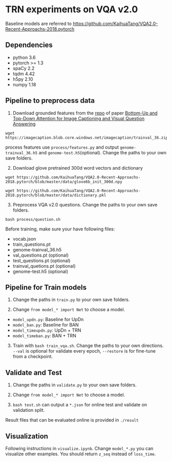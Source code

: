 # TRN experiments on VQA v2.0
Baseline models are referred to https://github.com/KaihuaTang/VQA2.0-Recent-Approachs-2018.pytorch

## Dependencies
- python 3.6
- pytorch >= 1.3
- spaCy 2.2
- tqdm 4.42
- h5py 2.10
- numpy 1.18


## Pipeline to preprocess data
1. Download grounded features from the [repo](https://github.com/peteanderson80/bottom-up-attention) of paper [Bottom-Up and Top-Down Attention for Image Captioning and Visual Question Answering](https://arxiv.org/abs/1707.07998)
```
wget https://imagecaption.blob.core.windows.net/imagecaption/trainval_36.zip
```
process features use `process/features.py` and output `genome-trainval_36.h5` and  `genome-test.h5`(optional). Change the paths to your own save folders.

2.  Download glove pretrained 300d word vectors and dictionary
```
wget https://github.com/KaihuaTang/VQA2.0-Recent-Approachs-2018.pytorch/blob/master/data/glove6b_init_300d.npy

wget https://github.com/KaihuaTang/VQA2.0-Recent-Approachs-2018.pytorch/blob/master/data/dictionary.pkl
```
3. Preprocess VQA v2.0 questions. Change the paths to your own save folders.
```
bash process/question.sh
```

Before training, make sure your have following files:
- vocab.json
- train_questions.pt
- genome-trainval_36.h5
- val_questions.pt (optional)
- test_questions.pt (optional)
- trainval_quetions.pt (optional)
- genome-test.h5 (optional)

## Pipeline for Train models
1. Change the paths in `train.py` to your own save folders.

2. Change `from model_* import Net` to choose a model.
- `model_updn.py`: Baseline for UpDn
- `model_ban.py`: Baseline for BAN
- `model_timeupdn.py`: UpDn + TRN
- `model_timeban.py`: BAN + TRN

3. Train with `bash train_vqa.sh`. Change the paths to your own directions. `--val` is optional for validate every epoch, `--restore` is for fine-tune from a checkpoint.

## Validate and Test
1. Change the paths in `validate.py` to your own save folders.

2. Change `from model_* import Net` to choose a model.

3. `bash test.sh` can output a `*.json` for online test and validate on validation split.

Result files that can be evaluated online is provided in `./result`

## Visualization
Following instructions in `visualize.ipynb`. Change `model_*.py` you can visualize other examples. You should return `z_seq` instead of `loss_time`.